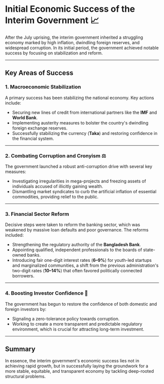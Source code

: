 # Initial Economic Success of the Interim Government 📈

After the July uprising, the interim government inherited a struggling economy marked by high inflation, dwindling foreign reserves, and widespread corruption. In its initial period, the government achieved notable success by focusing on stabilization and reform.

---

## Key Areas of Success

### 1. Macroeconomic Stabilization

A primary success has been stabilizing the national economy. Key actions include:

- Securing new lines of credit from international partners like the **IMF** and **World Bank**.
- Implementing austerity measures to bolster the country's dwindling foreign exchange reserves.
- Successfully stabilizing the currency (**Taka**) and restoring confidence in the financial system.

---

### 2. Combating Corruption and Cronyism ⚖️

The government launched a robust anti-corruption drive with several key measures:

- Investigating irregularities in mega-projects and freezing assets of individuals accused of illicitly gaining wealth.
- Dismantling market syndicates to curb the artificial inflation of essential commodities, providing relief to the public.

---

### 3. Financial Sector Reform

Decisive steps were taken to reform the banking sector, which was weakened by massive loan defaults and poor governance. The reforms included:

- Strengthening the regulatory authority of the **Bangladesh Bank**.
- Appointing qualified, independent professionals to the boards of state-owned banks.
- Introducing fair one-digit interest rates (**6–9%**) for youth-led startups and marginalized communities, a shift from the previous administration's two-digit rates (**10–14%**) that often favored politically connected borrowers.

---

### 4. Boosting Investor Confidence 💼

The government has begun to restore the confidence of both domestic and foreign investors by:

- Signaling a zero-tolerance policy towards corruption.
- Working to create a more transparent and predictable regulatory environment, which is crucial for attracting long-term investment.

---

## Summary

In essence, the interim government's economic success lies not in achieving rapid growth, but in successfully laying the groundwork for a more stable, equitable, and transparent economy by tackling deep-rooted structural problems.
